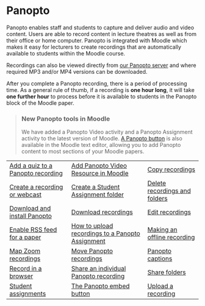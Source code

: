 # Panopto

Panopto enables staff and students to capture and deliver audio and video content. Users are able to record content in lecture theatres as well as from their office or home computer. Panopto is integrated with Moodle which makes it easy for lecturers to create recordings that are automatically available to students within the Moodle course.

Recordings can also be viewed directly from [our Panopto server](https://waikato.au.panopto.com/) and where required MP3 and/or MP4 versions can be downloaded.

After you complete a Panopto recording, there is a period of processing time. As a general rule of thumb, if a recording is **one hour long**, it will take **one further hour** to process before it is available to students in the Panopto block of the Moodle paper.

> ### New Panopto tools in Moodle
>
> We have added a Panopto Video activity and a Panopto Assignment activity to the latest version of Moodle. [A Panopto button](the-panopto-embed-button.md) is also available in the Moodle text editor, allowing you to add Panopto content to most sections of your Moodle papers.

|                                                                   |                                                                                                         |                                                                           |
| ----------------------------------------------------------------- | ------------------------------------------------------------------------------------------------------- | ------------------------------------------------------------------------- |
| [Add a quiz to a Panopto recording](adding-a-quiz.md)             | [Add Panopto Video Resource in Moodle](add-panopto-video-resource-in-moodle.md)                         | [Copy recordings](https://support.panopto.com/s/article/merge-and-copy-1) |
| [Create a recording or webcast](create-a-recording-or-webcast.md) | [Create a Student Assignment folder](create-a-student-assignment-folder-in-Panopto.md)                  | [Delete recordings and folders](delete-recordings-folders.md)             |
| [Download and install Panopto](download-and-install-panopto.md)   | [Download recordings](download-recordings.md)                                                           | [Edit recordings](edit-recordings.md)                                     |
| [Enable RSS feed for a paper](enabling-RSS-feed.md)               | [How to upload recordings to a Panopto Assignment](how-to-upload-recordings-to-a-Panopto-assignment.md) | [Making an offline recording](making-an-offline-recording.md)             |
| [Map Zoom recordings](map-zoom-recordings.md)                     | [Move Panopto recordings](move-panopto-recordings.md)                                                   | [Panopto captions](panopto-captions.md)                                   |
| [Record in a browser](record-in-a-browser.md)                     | [Share an individual Panopto recording](share-an-individual-panopto-recording.md)                       | [Share folders](share-folders.md)                                         |
| [Student assignments](student-assignments.md)                     | [The Panopto embed button](the-panopto-embed-button.md)                                                 | [Upload a recording](upload-a-recording.md)                               |

